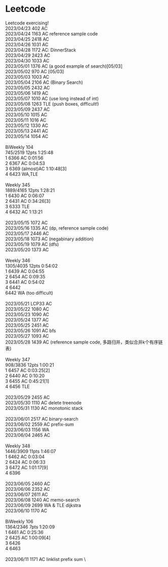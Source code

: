 # Leetcode
Leetcode exercising! \
2023/04/23 402  AC \
2023/04/24 1163 AC reference sample code \
2023/04/25 2418 AC \
2023/04/26 1031 AC \
2023/04/28 1172 AC: DinnerStack \
2023/04/29 2423 AC \
2023/04/30 1033 AC \
2023/05/01 1376 AC (a good example of search)[05/03] \
2023/05/02 970  AC [05/03] \
2023/05/03 1003 AC \
2023/05/04 2106 AC (Binary Search) \
2023/05/05 2432 AC \
2023/05/06 1419 AC \
2023/05/07 1010 AC (use long instead of int) \
2023/05/08 1263 TLE (push boxes, difficult!) \
2023/05/09 2437 AC \
2023/05/10 1015 AC \
2023/05/11 1016 AC \
2023/05/12 1330 AC \
2023/05/13 2441 AC \
2023/05/14 1054 AC \
\
BiWeekly 104 \
745/2519  12pts  1:25:48 \
1  6366  AC  0:01:56 \
2  6367  AC  0:04:53 \
3  6369  (almost)AC  1:10:48[3] \
4  6423  WA,TLE \
\
Weekly 345 \
1889/4165  12pts  1:28:21 \
1  6430  AC  0:06:07 \
2  6431  AC  0:34:26[3] \
3  6333  TLE \
4  6432  AC  1:13:21 \
\
2023/05/15 1072 AC \
2023/05/16 1335 AC (dp, reference sample code) \
2023/05/17 2446 AC \
2023/05/18 1073 AC (negabinary addition) \
2023/05/19 1079 AC (dfs) \
2023/05/20 1373 AC \
\
Weekly 346 \
1305/4035  12pts  0:54:02 \
1  6439  AC  0:04:55 \
2  6454  AC  0:09:35 \
3  6441  AC  0:54:02 \
4  6442 \
6442 WA (too difficult) \
\
2023/05/21 LCP33 AC \
2023/05/22 1080 AC \
2023/05/23 1090 AC \
2023/05/24 1377 AC \
2023/05/25 2451 AC \
2023/05/26 1091 AC bfs \
2023/05/27 1093 AC \
2023/05/28 1439 AC (reference sample code, 多路归并，类似合并k个有序链表) \
\
Weekly 347 \
908/3836  12pts  1:00:21 \
1  6457  AC  0:03:25[2] \
2  6440  AC  0:10:20 \
3  6455  AC  0:45:21[1] \
4  6456  TLE \
\
2023/05/29 2455 AC \
2023/05/30 1110 AC delete treenode \
2023/05/31 1130 AC monotonic stack \
\
2023/06/01 2517 AC binary-search \
2023/06/02 2559 AC prefix-sum \
2023/06/03 1156 WA \
2023/06/04 2465 AC \
\
Weekly 348 \
1446/3909  11pts  1:46:07 \
1  6462  AC  0:03:04 \
2  6424  AC  0:06:33 \
3  6472  AC  1:01:17[9] \
4  6396  \
\
2023/06/05 2460 AC \
2023/06/06 2352 AC \
2023/06/07 2611 AC \
2023/06/08 1240 AC memo-search \
2023/06/09 2699 WA & TLE dijkstra \
2023/06/10 1170 AC \
\
BiWeekly 106 \
1364/2346  7pts  1:20:09 \
1  6461  AC  0:25:36 \
2  6425  AC  1:00:09[4] \
3  6426  \
4  6463  \
\
2023/06/11 1171 AC linklist prefix sum \

